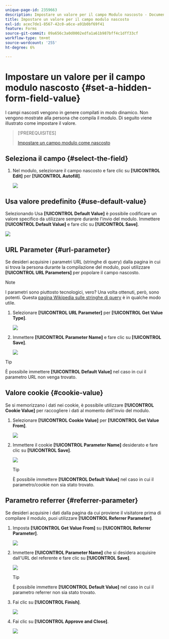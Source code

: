 ```yaml
---
unique-page-id: 2359663
description: Impostare un valore per il campo Modulo nascosto - Documentazione di Marketo - Documentazione del prodotto
title: Impostare un valore per il campo modulo nascosto
exl-id: acec7de1-8567-42c0-a6ce-a91b0bf69f41
feature: Forms
source-git-commit: 09a656c3a0d0002edfa1a61b987bff4c1dff33cf
workflow-type: tm+mt
source-wordcount: '255'
ht-degree: 6%

---
```


# Impostare un valore per il campo modulo nascosto {#set-a-hidden-form-field-value}

I campi nascosti vengono in genere compilati in modo dinamico. Non vengono mostrate alla persona che compila il modulo. Di seguito viene illustrato come impostare il valore.

>[!PREREQUISITES]
>
>[Impostare un campo modulo come nascosto](/help/marketo/product-docs/demand-generation/forms/form-fields/set-a-form-field-as-hidden.md)

## Seleziona il campo {#select-the-field}

1. Nel modulo, selezionare il campo nascosto e fare clic su **[!UICONTROL Edit]** per **[!UICONTROL Autofill]**.

   ![](assets/autofill.png)

## Usa valore predefinito {#use-default-value}

Selezionando Usa **[!UICONTROL Default Value]** è possibile codificare un valore specifico da utilizzare sempre durante l&#39;invio del modulo. Immettere **[!UICONTROL Default Value]** e fare clic su **[!UICONTROL Save]**.

![](assets/image2014-9-15-13-3a5-3a27.png)

## URL Parameter {#url-parameter}

Se desideri acquisire i parametri URL (stringhe di query) dalla pagina in cui si trova la persona durante la compilazione del modulo, puoi utilizzare **[!UICONTROL URL Parameters]** per popolare il campo nascosto.

>[!NOTE]
>
>I parametri sono piuttosto tecnologici, vero? Una volta ottenuti, però, sono potenti. Questa [pagina Wikipedia sulle stringhe di query](https://en.wikipedia.org/wiki/Query_string) è in qualche modo utile.

1. Selezionare **[!UICONTROL URL Parameter]** per **[!UICONTROL Get Value Type]**.

   ![](assets/image2014-9-15-13-3a6-3a48.png)

1. Immettere **[!UICONTROL Parameter Name]** e fare clic su **[!UICONTROL Save]**.

   ![](assets/image2014-9-15-13-3a7-3a35.png)

>[!TIP]
>
>È possibile immettere **[!UICONTROL Default Value]** nel caso in cui il parametro URL non venga trovato.

## Valore cookie {#cookie-value}

Se si memorizzano i dati nei cookie, è possibile utilizzare **[!UICONTROL Cookie Value]** per raccogliere i dati al momento dell&#39;invio del modulo.

1. Selezionare **[!UICONTROL Cookie Value]** per **[!UICONTROL Get Value From]**.

   ![](assets/image2014-9-15-13-3a8-3a21.png)

1. Immettere il cookie **[!UICONTROL Parameter Name]** desiderato e fare clic su **[!UICONTROL Save]**.

   ![](assets/image2014-9-15-13-3a8-3a43.png)

   >[!TIP]
   >
   >È possibile immettere **[!UICONTROL Default Value]** nel caso in cui il parametro/cookie non sia stato trovato.

## Parametro referrer {#referrer-parameter}

Se desideri acquisire i dati dalla pagina da cui proviene il visitatore prima di compilare il modulo, puoi utilizzare **[!UICONTROL Referrer Parameter]**.

1. Imposta **[!UICONTROL Get Value From]** su **[!UICONTROL Referrer Parameter]**.

   ![](assets/image2014-9-15-13-3a9-3a31.png)

1. Immettere **[!UICONTROL Parameter Name]** che si desidera acquisire dall&#39;URL del referente e fare clic su **[!UICONTROL Save]**.

   ![](assets/image2014-9-15-13-3a9-3a56.png)

   >[!TIP]
   >
   >È possibile immettere **[!UICONTROL Default Value]** nel caso in cui il parametro referrer non sia stato trovato.

1. Fai clic su **[!UICONTROL Finish]**.

   ![](assets/image2014-9-15-13-3a10-3a26.png)

1. Fai clic su **[!UICONTROL Approve and Close]**.

   ![](assets/image2014-9-15-13-3a10-3a43.png)
